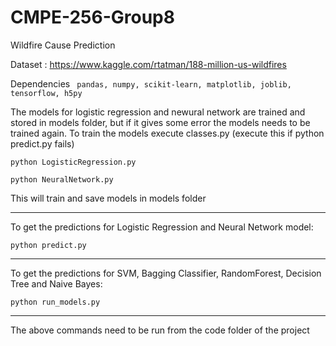 # CMPE-256-Group8
Wildfire Cause Prediction

Dataset : https://www.kaggle.com/rtatman/188-million-us-wildfires

Dependencies
``` pandas, numpy, scikit-learn, matplotlib, joblib, tensorflow, h5py```

The models for logistic regression and newural network are trained and stored in models folder, but if it gives some error the models needs to be trained again. 
To train the models execute classes.py (execute this if python predict.py fails)

```python LogisticRegression.py```

```python NeuralNetwork.py```

This will train and save models in models folder

-----------------------------------------------------------------------------------------------------------------
To get the predictions for Logistic Regression and Neural Network model:

```python predict.py```

-----------------------------------------------------------------------------------------------------------------
To get the predictions for SVM, Bagging Classifier, RandomForest, Decision Tree and Naive Bayes:

```python run_models.py```

-----------------------------------------------------------------------------------------------------------------
The above commands need to be run from the code folder of the project
